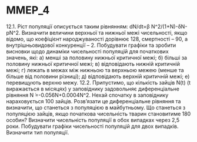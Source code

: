 # MMEP_4
12.1. Ріст популяції описується таким рівнянням:
dN/dt=β N^2/(1+N)-δN-pN^2.
Визначити величини верхньої та нижньої межі чисельності, якщо відомо, що коефіцієнт народжуваності
дорівнює 128, смертності – 90, а внутрішньовидової конкуренції – 2. Побудувати графіки та зробити висновки щодо динаміки чисельності популяцій для початкових значень, які:
а) менші за половину нижньої критичної межі;
б) більші за половину нижньої критичної межі;
в) відповідають нижній критичній межі;
г) лежать в межах між нижньою та верхньою межею (менше та більше від половини різниці);
д) відповідають верхній критичній межі;
е) перевищують верхню межу.
12.2. Припустимо, що кількість зайців N(t) (t виражається в місяцях) у заповіднику задовольняє диференціальне рівняння
N ̇=-0.056N+0.0004N^2.
Нехай спочатку в заповіднику нараховується 100 зайців. Розв’язати це диференціальне рівняння та визначити, що станеться з популяцією в майбутньому. Що станеться з популяцією зайців, якщо початкова чисельність тварин становитиме 180 особин? Визначити чисельність популяції в обох випадках через 2,5 роки. Побудувати графіки чисельності популяцій для двох випадків. Визначити тип популяції.

